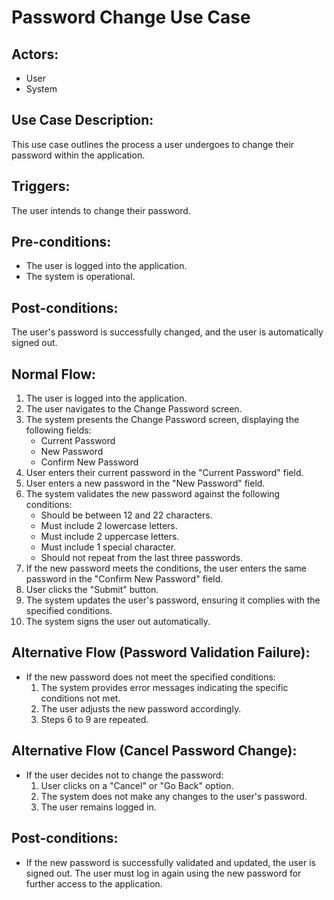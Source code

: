 # Password Change Use Case

## Actors:
- User
- System

## Use Case Description:
This use case outlines the process a user undergoes to change their password within the application.

## Triggers:
The user intends to change their password.

## Pre-conditions:
- The user is logged into the application.
- The system is operational.

## Post-conditions:
The user's password is successfully changed, and the user is automatically signed out.

## Normal Flow:

1. The user is logged into the application.
2. The user navigates to the Change Password screen.
3. The system presents the Change Password screen, displaying the following fields:
   - Current Password
   - New Password
   - Confirm New Password
4. User enters their current password in the "Current Password" field.
5. User enters a new password in the "New Password" field.
6. The system validates the new password against the following conditions:
   - Should be between 12 and 22 characters.
   - Must include 2 lowercase letters.
   - Must include 2 uppercase letters.
   - Must include 1 special character.
   - Should not repeat from the last three passwords.
7. If the new password meets the conditions, the user enters the same password in the "Confirm New Password" field.
8. User clicks the "Submit" button.
9. The system updates the user's password, ensuring it complies with the specified conditions.
10. The system signs the user out automatically.

## Alternative Flow (Password Validation Failure):
- If the new password does not meet the specified conditions:
  1. The system provides error messages indicating the specific conditions not met.
  2. The user adjusts the new password accordingly.
  3. Steps 6 to 9 are repeated.

## Alternative Flow (Cancel Password Change):
- If the user decides not to change the password:
  1. User clicks on a "Cancel" or "Go Back" option.
  2. The system does not make any changes to the user's password.
  3. The user remains logged in.

## Post-conditions:
- If the new password is successfully validated and updated, the user is signed out. The user must log in again using the new password for further access to the application.

